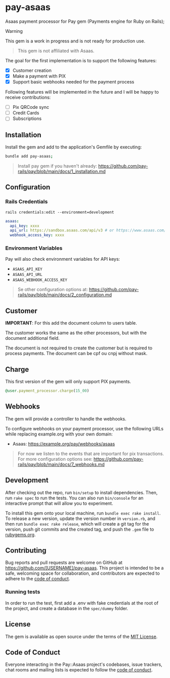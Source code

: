 # pay-asaas

Asaas payment processor for Pay gem (Payments engine for Ruby on Rails);

> [!WARNING]
> This gem is a work in progress and is not ready for production use.

> This gem is not affiliated with Asaas.

The goal for the first implementation is to support the following features:

- [x] Customer creation
- [x] Make a payment with PIX
- [x] Support basic webhooks needed for the payment process

Following features will be implemented in the future and I will be happy to receive contributions:

- [ ] Pix QRCode sync
- [ ] Credit Cards
- [ ] Subscriptions

## Installation

Install the gem and add to the application's Gemfile by executing:

```bash
bundle add pay-asaas;
```

> Install pay gem if you haven't already: https://github.com/pay-rails/pay/blob/main/docs/1_installation.md

## Configuration

### Rails Credentials

`rails credentials:edit --environment=development`

```yml
asaas:
  api_key: xxxx
  api_url: https://sandbox.asaas.com/api/v3 # or https://www.asaas.com/api/v3
  webhook_access_key: xxxx
```

### Environment Variables

Pay will also check environment variables for API keys:

- `ASAAS_API_KEY`
- `ASAAS_API_URL`
- `ASAAS_WEBHOOK_ACCESS_KEY`

> Se other configuration options at: https://github.com/pay-rails/pay/blob/main/docs/2_configuration.md

## Customer

**IMPORTANT**: For this add the document column to users table.

The customer works the same as the other processors, but with the document additional field.

The document is not required to create the customer but is required to process payments. The document can be cpf ou cnpj
without mask.

## Charge

This first version of the gem will only support PIX payments.

```ruby
@user.payment_processor.charge(15_00)
```

## Webhooks

The gem will provide a controller to handle the webhooks.

To configure webhooks on your payment processor, use the following URLs while replacing example.org with your own
domain:

- Asaas: https://example.org/pay/webhooks/asaas

> For now we listen to the events that are important for pix transactions. For more configuration options
> see: https://github.com/pay-rails/pay/blob/main/docs/7_webhooks.md

## Development

After checking out the repo, run `bin/setup` to install dependencies. Then, run `rake spec` to run the tests. You can
also run `bin/console` for an interactive prompt that will allow you to experiment.

To install this gem onto your local machine, run `bundle exec rake install`. To release a new version, update the
version number in `version.rb`, and then run `bundle exec rake release`, which will create a git tag for the version,
push git commits and the created tag, and push the `.gem` file to [rubygems.org](https://rubygems.org).

## Contributing

Bug reports and pull requests are welcome on GitHub at https://github.com/[USERNAME]/pay-asaas. This project is intended
to be a safe, welcoming space for collaboration, and contributors are expected to adhere to
the [code of conduct](https://github.com/[USERNAME]/pay-asaas/blob/master/CODE_OF_CONDUCT.md).

### Running tests

In order to run the test, first add a .env with fake credentials at the root of the project, and create a database in the `spec/dummy` folder.

## License

The gem is available as open source under the terms of the [MIT License](https://opensource.org/licenses/MIT).

## Code of Conduct

Everyone interacting in the Pay::Asaas project's codebases, issue trackers, chat rooms and mailing lists is expected to
follow the [code of conduct](https://github.com/[USERNAME]/pay-asaas/blob/master/CODE_OF_CONDUCT.md).
